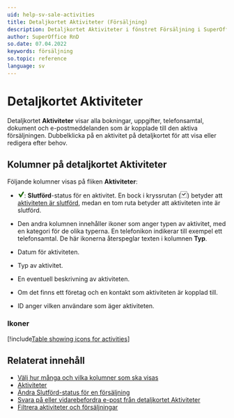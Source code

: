 ```yaml
---
uid: help-sv-sale-activities
title: Detaljkortet Aktiviteter (Försäljning)
description: Detaljkortet Aktiviteter i fönstret Försäljning i SuperOffice CRM.
author: SuperOffice RnD
so.date: 07.04.2022
keywords: försäljning
so.topic: reference
language: sv
---
```


# Detaljkortet Aktiviteter

Detaljkortet **Aktiviteter** visar alla bokningar, uppgifter, telefonsamtal, dokument och e-postmeddelanden som är kopplade till den aktiva försäljningen. Dubbelklicka på en aktivitet på detaljkortet för att visa eller redigera efter behov.

## Kolumner på detaljkortet Aktiviteter

Följande kolumner visas på fliken **Aktiviteter**:

* ![ikon][img2]: **Slutförd**-status för en aktivitet. En bock i kryssrutan (![ikon][img1]) betyder att [aktiviteten är slutförd][1], medan en tom ruta betyder att aktiviteten inte är slutförd.

* Den andra kolumnen innehåller ikoner som anger typen av aktivitet, med en kategori för de olika typerna. En telefonikon indikerar till exempel ett telefonsamtal. De här ikonerna återspeglar texten i kolumnen **Typ**.

* Datum för aktiviteten.
* Typ av aktivitet.
* En eventuell beskrivning av aktiviteten.
* Om det finns ett företag och en kontakt som aktiviteten är kopplad till.
* ID anger vilken användare som äger aktiviteten.

### Ikoner

[!include[Table showing icons for activities](../../../learn/includes/table-activity-icons.md)]

## Relaterat innehåll

* [Välj hur många och vilka kolumner som ska visas][2]
* [Aktiviteter][3]
* [Ändra Slutförd-status för en försäljning][1]
* [Svara på eller vidarebefordra e-post från detaljkortet Aktiviteter][5]
* [Filtrera aktiviteter och försäljningar][7]

<!-- Referenced links -->
[1]: ../../../diary/learn/change-completed-status.md
[2]: ../../../learn/section-tabs/configure-columns.md
[7]: ../../../learn/section-tabs/filter.md
[3]: ../../../learn/activity/index.md
[5]: ../../../learn/activity/send-email.md

<!-- Referenced images -->
[img1]: ../../../../media/icons/check.png
[img2]: ../../../../media/icons/sale-sold-details.png
